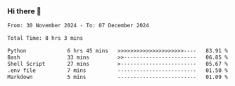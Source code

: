 ### Hi there 👋

<!--
**ututono/ututono** is a ✨ _special_ ✨ repository because its `README.md` (this file) appears on your GitHub profile.

Here are some ideas to get you started:

- 🔭 I’m currently working on ...
- 🌱 I’m currently learning ...
- 👯 I’m looking to collaborate on ...
- 🤔 I’m looking for help with ...
- 💬 Ask me about ...
- 📫 How to reach me: ...
- 😄 Pronouns: ...
- ⚡ Fun fact: ...
-->



<!--START_SECTION:waka-->

```txt
From: 30 November 2024 - To: 07 December 2024

Total Time: 8 hrs 3 mins

Python             6 hrs 45 mins   >>>>>>>>>>>>>>>>>>>>>----   83.91 %
Bash               33 mins         >>-----------------------   06.85 %
Shell Script       27 mins         >------------------------   05.67 %
.env file          7 mins          -------------------------   01.50 %
Markdown           5 mins          -------------------------   01.09 %
```

<!--END_SECTION:waka-->
